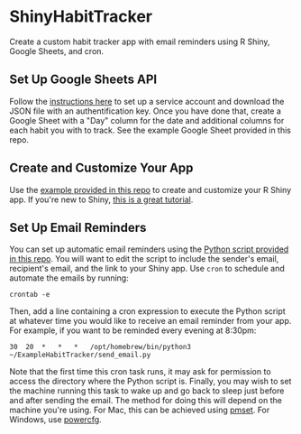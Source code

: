 # ShinyHabitTracker
Create a custom habit tracker app with email reminders using R Shiny, Google Sheets, and cron.

## Set Up Google Sheets API
Follow the [instructions here](https://stateful.com/blog/google-sheets-api-tutorial) to set up a service account and download the JSON file with an authentification key. Once you have done that, create a Google Sheet with a "Day" column for the date and additional columns for each habit you with to track. See the example Google Sheet provided in this repo.

## Create and Customize Your App
Use the [example provided in this repo](https://github.com/eholdmore/ShinyHabitTracker/blob/main/app.R) to create and customize your R Shiny app. If you're new to Shiny, [this is a great tutorial](https://mastering-shiny.org/basic-app.html).

## Set Up Email Reminders
You can set up automatic email reminders using the [Python script provided in this repo](https://github.com/eholdmore/ShinyHabitTracker/blob/main/send_email.py). You will want to edit the script to include the sender's email, recipient's email, and the link to your Shiny app. Use ```cron``` to schedule and automate the emails by running:

```
crontab -e
```

Then, add a line containing a cron expression to execute the Python script at whatever time you would like to receive an email reminder from your app. For example, if you want to be reminded every evening at 8:30pm:

```
30	20	*	*	*	/opt/homebrew/bin/python3 ~/ExampleHabitTracker/send_email.py
```

Note that the first time this cron task runs, it may ask for permission to access the directory where the Python script is. Finally, you may wish to set the machine running this task to wake up and go back to sleep just before and after sending the email. The method for doing this will depend on the machine you're using. For Mac, this can be achieved using [pmset](https://support.apple.com/guide/mac-help/schedule-your-mac-to-turn-on-or-off-mchl40376151/mac). For Windows, use [powercfg](https://learn.microsoft.com/en-us/windows-hardware/design/device-experiences/powercfg-command-line-options). 


